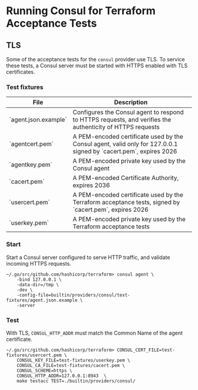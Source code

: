 # Running Consul for Terraform Acceptance Tests

## TLS

Some of the acceptance tests for the `consul` provider use
TLS. To service these tests, a Consul server must be started
with HTTPS enabled with TLS certificates.

### Test fixtures

<table>
    <thead>
        <th>File</th>
        <th>Description</th>
    </thead>
    <tbody>
        <tr>
            <td>`agent.json.example`</td>
            <td>Configures the Consul agent to respond to HTTPS requests,
                and verifies the authenticity of HTTPS requests</td>
        </tr>
        <tr>
            <td>`agentcert.pem`</td>
            <td>A PEM-encoded certificate used by the Consul agent,
                valid only for 127.0.0.1 signed by `cacert.pem`,
                expires 2026</td>
        </tr>
        <tr>
            <td>`agentkey.pem`</td>
            <td>A PEM-encoded private key used by the Consul agent</td>
        </tr>
        <tr>
            <td>`cacert.pem`</td>
            <td>A PEM-encoded Certificate Authority, expires 2036</td>
        </tr>
        <tr>
            <td>`usercert.pem`</td>
            <td>A PEM-encoded certificate used by the Terraform acceptance tests,
                signed by `cacert.pem`, expires 2026</td>
        </tr>
        <tr>
            <td>`userkey.pem`</td>
            <td>A PEM-encoded private key used by the Terraform acceptance tests</td>
        </tr>
    </tbody>
</table>

### Start

Start a Consul server configured to serve HTTP traffic, and validate incoming
HTTPS requests.

    ~/.go/src/github.com/hashicorp/terraform> consul agent \
        -bind 127.0.0.1 \
        -data-dir=/tmp \
        -dev \
        -config-file=builtin/providers/consul/text-fixtures/agent.json.example \
        -server

### Test

With TLS, `CONSUL_HTTP_ADDR` must match the Common Name of the agent certificate.

    ~/.go/src/github.com/hashicorp/terraform> CONSUL_CERT_FILE=test-fixtures/usercert.pem \
        CONSUL_KEY_FILE=test-fixtures/userkey.pem \
        CONSUL_CA_FILE=test-fixtures/cacert.pem \
        CONSUL_SCHEME=https \
        CONSUL_HTTP_ADDR=127.0.0.1:8943  \
        make testacc TEST=./builtin/providers/consul/

